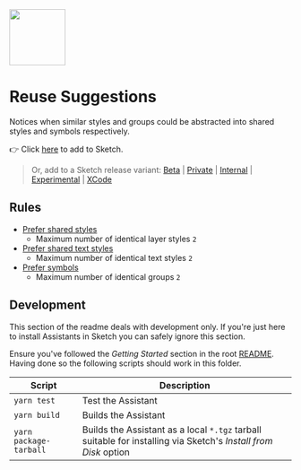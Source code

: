 <img src="https://user-images.githubusercontent.com/1078571/81808051-0c37ee80-9517-11ea-9bf2-86fc3cf7edcb.png" width="100">

# Reuse Suggestions

Notices when similar styles and groups could be abstracted into shared styles and symbols
respectively.

👉 Click
[here](https://add-sketch-assistant.now.sh/api/main?pkg=@sketch-hq/sketch-reuse-suggestions-assistant)
to add to Sketch.

> Or, add to a Sketch release variant:
> [Beta](https://add-sketch-assistant.now.sh/api/main?variant=beta&pkg=@sketch-hq/sketch-reuse-suggestions-assistant)
> |
> [Private](https://add-sketch-assistant.now.sh/api/main?variant=private&pkg=@sketch-hq/sketch-reuse-suggestions-assistant)
> |
> [Internal](https://add-sketch-assistant.now.sh/api/main?variant=internal&pkg=@sketch-hq/sketch-reuse-suggestions-assistant)
> |
> [Experimental](https://add-sketch-assistant.now.sh/api/main?variant=experimental&pkg=@sketch-hq/sketch-reuse-suggestions-assistant)
> |
> [XCode](https://add-sketch-assistant.now.sh/api/main?variant=xcode&pkg=@sketch-hq/sketch-reuse-suggestions-assistant)

## Rules

- [Prefer shared styles](https://github.com/sketch-hq/sketch-assistant-core-rules/tree/main/src/rules/layer-styles-prefer-shared)
  - Maximum number of identical layer styles `2`
- [Prefer shared text styles](https://github.com/sketch-hq/sketch-assistant-core-rules/tree/main/src/rules/text-styles-prefer-shared)
  - Maximum number of identical text styles `2`
- [Prefer symbols](https://github.com/sketch-hq/sketch-assistant-core-rules/tree/main/src/rules/groups-no-similar)
  - Maximum number of identical groups `2`

## Development

This section of the readme deals with development only. If you're just here to install Assistants in
Sketch you can safely ignore this section.

Ensure you've followed the _Getting Started_ section in the root [README](../../). Having done so
the following scripts should work in this folder.

| Script                 | Description                                                                                                     |
| ---------------------- | --------------------------------------------------------------------------------------------------------------- |
| `yarn test`            | Test the Assistant                                                                                              |
| `yarn build`           | Builds the Assistant                                                                                            |
| `yarn package-tarball` | Builds the Assistant as a local `*.tgz` tarball suitable for installing via Sketch's _Install from Disk_ option |
